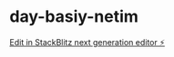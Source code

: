 # day-basiy-netim

[Edit in StackBlitz next generation editor ⚡️](https://stackblitz.com/~/github.com/kenanntrkz/day-basiy-netim)